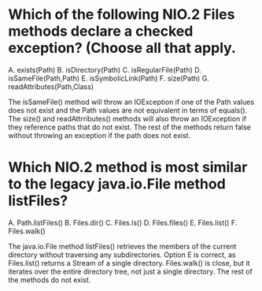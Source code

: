 # Which of the following NIO.2 Files methods declare a checked exception? (Choose all that apply.
A. exists(Path)
B. isDirectory(Path)
C. isRegularFile(Path)
D. isSameFile(Path,Path)
E. isSymbolicLink(Path)
F. size(Path)
G. readAttributes(Path,Class)

The isSameFile() method will throw an IOException if one of the Path values does not exist and the Path values are not equivalent in terms of equals().
The size() and readAttrributes() methods will also throw an IOException if they reference paths that do not exist.
The rest of the methods return false without throwing an exception if the path does not exist.

# Which NIO.2 method is most similar to the legacy java.io.File method listFiles?
A. Path.listFiles()
B. Files.dir()
C. Files.ls()
D. Files.files()
E. Files.list()
F. Files.walk()

The java.io.File method listFiles() retrieves the members of the current directory without traversing any subdirectories.
Option E is correct, as Files.list() returns a Stream<Path> of a single directory.
Files.walk() is close, but it iterates over the entire directory tree, not just a single directory. The rest of the methods do not exist.